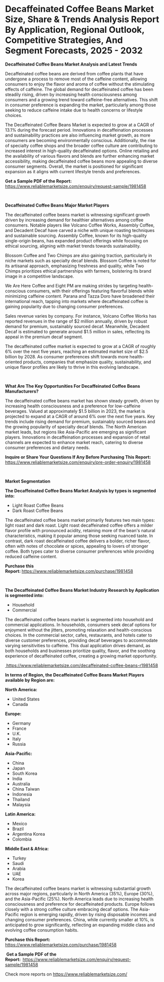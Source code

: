 <p><h1>Decaffeinated Coffee Beans Market Size, Share & Trends Analysis Report By Application, Regional Outlook, Competitive Strategies, And Segment Forecasts, 2025 - 2032</h1></p><p><strong>Decaffeinated Coffee Beans Market Analysis and Latest Trends</strong></p>
<p><p>Decaffeinated coffee beans are derived from coffee plants that have undergone a process to remove most of the caffeine content, allowing consumers to enjoy the flavor and aroma of coffee without the stimulating effects of caffeine. The global demand for decaffeinated coffee has been steadily rising, driven by increasing health consciousness among consumers and a growing trend toward caffeine-free alternatives. This shift in consumer preference is expanding the market, particularly among those seeking to reduce caffeine intake due to health concerns or lifestyle choices.</p><p>The Decaffeinated Coffee Beans Market is expected to grow at a CAGR of 13.1% during the forecast period. Innovations in decaffeination processes and sustainability practices are also influencing market growth, as more consumers are becoming environmentally conscious. Additionally, the rise of specialty coffee shops and the broader coffee culture are contributing to increased interest in high-quality decaffeinated options. Online retailing and the availability of various flavors and blends are further enhancing market accessibility, making decaffeinated coffee beans more appealing to diverse consumer segments. Overall, the market is positioned for significant expansion as it aligns with current lifestyle trends and preferences.</p></p>
<p><strong>Get a Sample PDF of the Report:&nbsp;</strong> <a href="https://www.reliablemarketsize.com/enquiry/request-sample/1981458?utm_campaign=2295&utm_medium=2&utm_source=Github&utm_content=ia&utm_term=14022025&utm_id=decaffeinated-coffee-beans">https://www.reliablemarketsize.com/enquiry/request-sample/1981458</a></p>
<p>&nbsp;</p>
<p><strong>Decaffeinated Coffee Beans Major Market Players</strong></p>
<p><p>The decaffeinated coffee beans market is witnessing significant growth driven by increasing demand for healthier alternatives among coffee consumers. Notable players like Volcano Coffee Works, Assembly Coffee, and Decadent Decaf have carved a niche with unique roasting techniques and sustainable sourcing. Assembly Coffee, known for its high-quality single-origin beans, has expanded product offerings while focusing on ethical sourcing, aligning with market trends towards sustainability.</p><p>Blossom Coffee and Two Chimps are also gaining traction, particularly in niche markets such as specialty decaf blends. Blossom Coffee is noted for its artisanal approach, emphasizing freshness and quality, while Two Chimps prioritizes ethical partnerships with farmers, bolstering its brand image in a competitive landscape.</p><p>We Are Here Coffee and Eight PM are making strides by targeting health-conscious consumers, with their offerings featuring flavorful blends while minimizing caffeine content. Parana and Tazza Doro have broadened their international reach, tapping into markets where decaffeinated coffee is gaining popularity due to changing consumer preferences.</p><p>Sales revenue varies by company. For instance, Volcano Coffee Works has reported revenues in the range of $2 million annually, driven by robust demand for premium, sustainably sourced decaf. Meanwhile, Decadent Decaf is estimated to generate around $1.5 million in sales, reflecting its appeal in the premium decaf segment.</p><p>The decaffeinated coffee market is expected to grow at a CAGR of roughly 6% over the next five years, reaching an estimated market size of $2.5 billion by 2028. As consumer preferences shift towards more health-oriented products, companies that emphasize quality, sustainability, and unique flavor profiles are likely to thrive in this evolving landscape.</p></p>
<p>&nbsp;</p>
<p><strong>What Are The Key Opportunities For Decaffeinated Coffee Beans Manufacturers?</strong></p>
<p><p>The decaffeinated coffee beans market has shown steady growth, driven by increasing health consciousness and a preference for low-caffeine beverages. Valued at approximately $1.5 billion in 2023, the market is projected to expand at a CAGR of around 6% over the next five years. Key trends include rising demand for premium, sustainably sourced beans and the growing popularity of specialty decaf blends. The North American market leads, but regions like Asia-Pacific are emerging as significant players. Innovations in decaffeination processes and expansion of retail channels are expected to enhance market reach, catering to diverse consumer preferences and dietary needs.</p></p>
<p><strong>Inquire or Share Your Questions If Any Before Purchasing This Report:</strong> <a href="https://www.reliablemarketsize.com/enquiry/pre-order-enquiry/1981458?utm_campaign=2295&utm_medium=2&utm_source=Github&utm_content=ia&utm_term=14022025&utm_id=decaffeinated-coffee-beans">https://www.reliablemarketsize.com/enquiry/pre-order-enquiry/1981458</a></p>
<p>&nbsp;</p>
<p><strong>Market Segmentation</strong></p>
<p><strong>The Decaffeinated Coffee Beans Market Analysis by types is segmented into:</strong></p>
<p><ul><li>Light Roast Coffee Beans</li><li>Dark Roast Coffee Beans</li></ul></p>
<p><p>The decaffeinated coffee beans market primarily features two main types: light roast and dark roast. Light roast decaffeinated coffee offers a milder flavor profile with pronounced acidity, retaining more of the bean's natural characteristics, making it popular among those seeking nuanced taste. In contrast, dark roast decaffeinated coffee delivers a bolder, richer flavor, often with notes of chocolate or spices, appealing to lovers of stronger coffee. Both types cater to diverse consumer preferences while providing reduced caffeine content.</p></p>
<p><strong>Purchase this Report:&nbsp;</strong><a href="https://www.reliablemarketsize.com/purchase/1981458?utm_campaign=2295&utm_medium=2&utm_source=Github&utm_content=ia&utm_term=14022025&utm_id=decaffeinated-coffee-beans">https://www.reliablemarketsize.com/purchase/1981458</a></p>
<p>&nbsp;</p>
<p><strong>The Decaffeinated Coffee Beans Market Industry Research by Application is segmented into:</strong></p>
<p><ul><li>Household</li><li>Commercial</li></ul></p>
<p><p>The decaffeinated coffee beans market is segmented into household and commercial applications. In households, consumers seek decaf options for enjoyment without the jitters, promoting relaxation and health-conscious choices. In the commercial sector, cafes, restaurants, and hotels cater to diverse customer preferences, providing decaf beverages to accommodate varying sensitivities to caffeine. This dual application drives demand, as both households and businesses prioritize quality, flavor, and the soothing experience of decaffeinated coffee, creating a growing market opportunity.</p></p>
<p><a href="https://www.reliablemarketsize.com/decaffeinated-coffee-beans-r1981458?utm_campaign=2295&utm_medium=2&utm_source=Github&utm_content=ia&utm_term=14022025&utm_id=decaffeinated-coffee-beans">&nbsp;https://www.reliablemarketsize.com/decaffeinated-coffee-beans-r1981458</a></p>
<p><strong>In terms of Region, the Decaffeinated Coffee Beans Market Players available by Region are:</strong></p>
<p>
    <p> <strong> North America: </strong>
        <ul>
            <li>United States</li>
            <li>Canada</li>
        </ul>
        </p> 
    <p> <strong> Europe: </strong>
        <ul>
            <li>Germany</li>
            <li>France</li>
            <li>U.K.</li>
            <li>Italy</li>
            <li>Russia</li>
        </ul>
        </p> 
    <p> <strong> Asia-Pacific: </strong>
        <ul>
            <li>China</li>
            <li>Japan</li>
            <li>South Korea</li>
            <li>India</li>
            <li>Australia</li>
            <li>China Taiwan</li>
            <li>Indonesia</li>
            <li>Thailand</li>
            <li>Malaysia</li>
        </ul>
        </p> 
    <p> <strong> Latin America: </strong>
        <ul>
            <li>Mexico</li>
            <li>Brazil</li>
            <li>Argentina Korea</li>
            <li>Colombia</li>
        </ul>
        </p> 
    <p> <strong> Middle East & Africa: </strong>
        <ul>
            <li>Turkey</li>
            <li>Saudi</li>
            <li>Arabia</li>
            <li>UAE</li>
            <li>Korea</li>
        </ul>
    </p>
    </p>
<p><p>The decaffeinated coffee beans market is witnessing substantial growth across major regions, particularly in North America (35%), Europe (30%), and the Asia-Pacific (25%). North America leads due to increasing health consciousness and preference for decaffeinated products. Europe follows closely with a strong coffee culture embracing decaf options. The Asia-Pacific region is emerging rapidly, driven by rising disposable incomes and changing consumer preferences. China, while currently smaller at 10%, is anticipated to grow significantly, reflecting an expanding middle class and evolving coffee consumption habits.</p></p>
<p><strong>Purchase this Report: </strong><a href="https://www.reliablemarketsize.com/purchase/1981458?utm_campaign=2295&utm_medium=2&utm_source=Github&utm_content=ia&utm_term=14022025&utm_id=decaffeinated-coffee-beans">https://www.reliablemarketsize.com/purchase/1981458</a></p>
<p>&nbsp;<strong>Get a Sample PDF of the Report:&nbsp;&nbsp;</strong><a href="https://www.reliablemarketsize.com/enquiry/request-sample/1981458?utm_campaign=2295&utm_medium=2&utm_source=Github&utm_content=ia&utm_term=14022025&utm_id=decaffeinated-coffee-beans">https://www.reliablemarketsize.com/enquiry/request-sample/1981458</a></p>
<p><strong></strong></p>
<p>Check more reports on <a href="https://www.reliablemarketsize.com/?utm_campaign=2295&utm_medium=2&utm_source=Github&utm_content=ia&utm_term=14022025&utm_id=decaffeinated-coffee-beans">https://www.reliablemarketsize.com/</a></p>